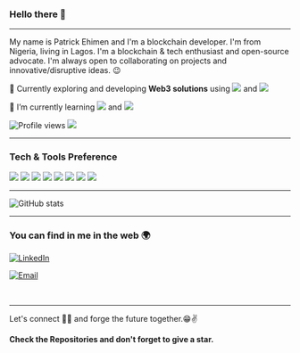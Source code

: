 ### Hello there 👋

---

My name is Patrick Ehimen and I'm a blockchain developer. I'm from Nigeria, living in Lagos. I'm a blockchain & tech enthusiast and open-source advocate. I'm always open to collaborating on projects and innovative/disruptive ideas. :wink:
 
 🔭 Currently exploring and developing **Web3 solutions** using <img src="https://img.shields.io/badge/Ethereum-3C3C3D?style=for-the-badge&logo=Ethereum&logoColor=white"> and <img src="https://img.shields.io/badge/Solidity-e6e6e6?style=for-the-badge&logo=solidity&logoColor=black">
 
 🌱 I’m currently learning <img src="https://img.shields.io/badge/JavaScript-323330?style=for-the-badge&logo=javascript&logoColor=F7DF1E"> and <img src="https://img.shields.io/badge/React-20232A?style=for-the-badge&logo=react&logoColor=61DAFB"> 
 

![Profile views](https://gpvc.arturio.dev/Souravdey777)  <img src="https://img.shields.io/github/followers/Souravdey777?label=Follow" style=" float:left, margin-right:10px" />


---


### Tech & Tools Preference

<img src = "https://img.shields.io/badge/-HTML5-E34F26?style=flat&logo=html5&logoColor=white"> <img src = "https://img.shields.io/badge/-CSS3-1572B6?style=flat&logo=css3&logoColor=white">
<img src="https://img.shields.io/badge/-JavaScript-eed718?style=flat&logo=javascript&logoColor=ffffff">
<img src="https://img.shields.io/badge/-React-000000?style=flat&logo=react&logoColor=00c8ff">
<img src="http://img.shields.io/badge/-Git-F1502F?style=flat&logo=git&logoColor=FFFFFF">
<img src="http://img.shields.io/badge/-Github-000000?style=flat&logo=github&logoColor=FFFFFF">
<img src="http://img.shields.io/badge/-VS%20Code-007ACC?style=flat&logo=visual%20studio%20code&logoColor=white">
<img src="https://img.shields.io/badge/Solidity-e6e6e6?style=for-the-badge&logo=solidity&logoColor=black">

---

![GitHub stats](https://github-readme-stats.vercel.app/api?username=Osepatrick&show_icons=true&hide_border=true)

---


### You can find in me in the web 🌍
<a href="https://www.linkedin.com/in/patrick-ehimen/" target="_blank"><img alt="LinkedIn" src="https://img.shields.io/badge/LinkedIn-@patrickEhimen-blue?style=flat&logo=linkedin"></a>

<a href="mailto:ose@thecrypticpat.com"><img alt="Email" src="https://img.shields.io/badge/Email-ose@thecrypticpat.com-blue?style=flat&logo=gmail"></a>

<br/>


---

Let's connect 👨‍💻 and forge the future together.😁✌

**Check the Repositories and don't forget to give a star.** 
